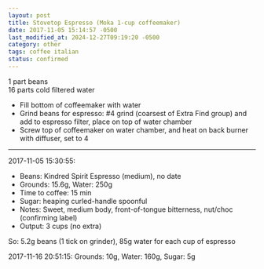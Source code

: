 ```yaml
---
layout: post
title: Stovetop Espresso (Moka 1-cup coffeemaker)
date: 2017-11-05 15:14:57 -0500
last_modified_at: 2024-12-27T09:19:20 -0500
category: other
tags: coffee italian
status: confirmed
---
```

1 part beans  
16 parts cold filtered water  

  * Fill bottom of coffeemaker with water
  * Grind beans for espresso: #4 grind (coarsest of Extra Find group) and add to espresso filter, place on top of water chamber
  * Screw top of coffeemaker on water chamber, and heat on back burner with diffuser, set to 4


---

2017-11-05 15:30:55:
* Beans: Kindred Spirit Espresso (medium), no date
* Grounds: 15.6g, Water: 250g
* Time to coffee: 15 min
* Sugar: heaping curled-handle spoonful
* Notes: Sweet, medium body, front-of-tongue bitterness, nut/choc (confirming label)
* Output: 3 cups (no extra)

So: 5.2g beans (1 tick on grinder), 85g water for each cup of espresso

2017-11-16 20:51:15: Grounds: 10g, Water: 160g, Sugar: 5g
